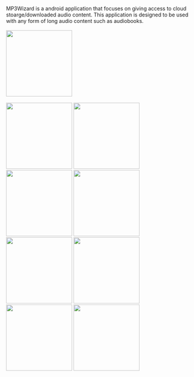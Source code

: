 MP3Wizard is a android application that focuses on giving access to cloud stoarge/downloaded audio content. This application is designed to be used with any form of long audio content such as audiobooks.
<br/><br/>
<img src="ProjectImg/Home.png" width="180">
<br/><br/>
<img src="ProjectImg/Front.jpg" width="180">
<img src="ProjectImg/Login.png" width="180">
<img src="ProjectImg/Signup.png" width="180">
<img src="ProjectImg/Browse.png" width="180">
<img src="ProjectImg/Text_Channel.png" width="180">
<img src="ProjectImg/Create_New_Channel.png" width="180">
<img src="ProjectImg/User_Profile_View.png" width="180">
<img src="ProjectImg/Settings.png" width="180">
